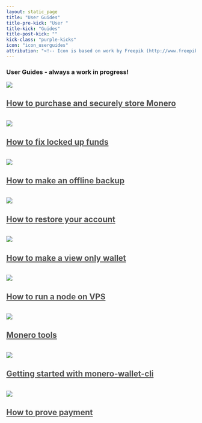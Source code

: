 ```yaml
---
layout: static_page
title: "User Guides"
title-pre-kick: "User "
title-kick: "Guides"
title-post-kick: ""
kick-class: "purple-kicks"
icon: "icon_userguides"
attribution: "<!-- Icon is based on work by Freepik (http://www.freepik.com) and is licensed under Creative Commons BY 3.0 -->"
---
```


### User Guides - always a work in progress!

<div class="text-left" style="padding-bottom: 15px;"><a style="color: #505050;" href="securely_store"><img src="http://static.getmonero.org/images/icon_client.svg" class="title-icon"><h2 class="inline"><span class="green-kicks">How to purchase and securely store Monero</span></h2></a></div>
<div class="text-left" style="padding-bottom: 15px;"><a style="color: #505050;" href="howto_fix_stuck_funds"><img src="//static.getmonero.org/images/icon_client.svg" class="title-icon"><h2 class="inline"><span class="green-kicks">How to fix locked up funds</span></h2></a></div>
<div class="text-left" style="padding-bottom: 15px;"><a style="color: #505050;" href="Offline_Backup"><img src="//static.getmonero.org/images/icon_client.svg" class="title-icon"><h2 class="inline"><span class="green-kicks">How to make an offline backup</span></h2></a></div>
<div class="text-left" style="padding-bottom: 15px;"><a style="color: #505050;" href="restore_account"><img src="//static.getmonero.org/images/icon_client.svg" class="title-icon"><h2 class="inline"><span class="green-kicks">How to restore your account</span></h2></a></div>
<div class="text-left" style="padding-bottom: 15px;"><a style="color: #505050;" href="view_only"><img src="//static.getmonero.org/images/icon_client.svg" class="title-icon"><h2 class="inline"><span class="green-kicks">How to make a view only wallet</span></h2></a></div>
<div class="text-left" style="padding-bottom: 15px;"><a style="color: #505050;" href="vps_run_node"><img src="//static.getmonero.org/images/icon_client.svg" class="title-icon"><h2 class="inline"><span class="green-kicks">How to run a node on VPS</span></h2></a></div>
<div class="text-left" style="padding-bottom: 15px;"><a style="color: #505050;" href="monero_tools"><img src="//static.getmonero.org/images/icon_client.svg" class="title-icon"><h2 class="inline"><span class="green-kicks">Monero tools</span></h2></a></div>
<div class="text-left" style="padding-bottom: 15px;"><a style="color: #505050;" href="monero-wallet-cli"><img src="//static.getmonero.org/images/icon_client.svg" class="title-icon"><h2 class="inline"><span class="green-kicks">Getting started with monero-wallet-cli</span></h2></a></div>
<div class="text-left" style="padding-bottom: 15px;"><a style="color: #505050;" href="prove-payment"><img src="//static.getmonero.org/images/icon_client.svg" class="title-icon"><h2 class="inline"><span class="green-kicks">How to prove payment</span></h2></a></div>
